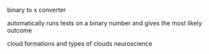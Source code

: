 binary to x converter

automatically runs tests on a binary number and gives the most likely outcome 



cloud formations and types of clouds
neuroscience 

